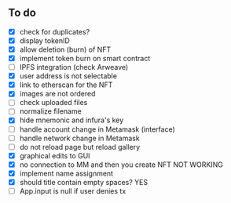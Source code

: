 ## To do

 - [x] check for duplicates?
 - [x] display tokenID
 - [x] allow deletion (burn) of NFT
 - [x] implement token burn on smart contract
 - [ ] IPFS integration (check Arweave)
 - [x] user address is not selectable
 - [x] link to etherscan for the NFT
 - [x] images are not ordered
 - [ ] check uploaded files
 - [ ] normalize filename
 - [x] hide mnemonic and infura's key
 - [ ] handle account change in Metamask (interface)
- [ ] handle network change in Metamask
 - [ ] do not reload page but reload gallery
 - [x] graphical edits to GUI
 - [x] no connection to MM and then you create NFT NOT WORKING
 - [x] implement name assignment
 - [x] should title contain empty spaces? YES
 - [ ] App.input is null if user denies tx
